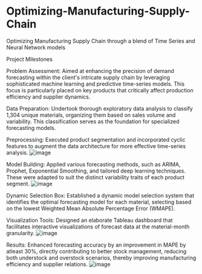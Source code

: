 # Optimizing-Manufacturing-Supply-Chain
Optimizing Manufacturing Supply Chain through a blend of Time Series and Neural Network models

Project Milestones

Problem Assessment: Aimed at enhancing the precision of demand forecasting within the client's intricate supply chain by leveraging sophisticated machine learning and predictive time-series models. This focus is particularly placed on key products that critically affect production efficiency and supplier dynamics.

Data Preparation: Undertook thorough exploratory data analysis to classify 1,304 unique materials, organizing them based on sales volume and variability. This classification serves as the foundation for specialized forecasting models.

Preprocessing: Executed product segmentation and incorporated cyclic features to augment the data architecture for more effective time-series analysis.
![image](https://github.com/ChaitanyaBurri/Optimizing-Manufacturing-Supply-Chain/assets/60335511/f3f98db5-fab0-4bdb-88b1-6c2d62759360)


Model Building: Applied various forecasting methods, such as ARIMA, Prophet, Exponential Smoothing, and tailored deep learning techniques. These were adapted to suit the distinct variability traits of each product segment.
![image](https://github.com/ChaitanyaBurri/Optimizing-Manufacturing-Supply-Chain/assets/60335511/9376ac63-d7b2-443a-a4b2-ac0d5031e240)


Dynamic Selection Box: Established a dynamic model selection system that identifies the optimal forecasting model for each material, selecting based on the lowest Weighted Mean Absolute Percentage Error (WMAPE).

Visualization Tools: Designed an elaborate Tableau dashboard that facilitates interactive visualizations of forecast data at the material-month granularity.
![image](https://github.com/ChaitanyaBurri/Optimizing-Manufacturing-Supply-Chain/assets/60335511/43e16f85-c3af-4cb1-bc4f-aa18f0b7e297)


Results:
Enhanced forecasting accuracy by an improvement in MAPE by atleast 30%, directly contributing to better stock management, reducing both understock and overstock scenarios, thereby improving manufacturing efficiency and supplier relations.
![image](https://github.com/ChaitanyaBurri/Optimizing-Manufacturing-Supply-Chain/assets/60335511/2206915a-e3c2-43a2-ab12-7cfb87a3c01a)
